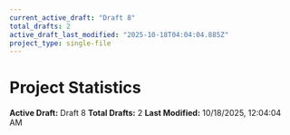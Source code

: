 ```yaml
---
current_active_draft: "Draft 8"
total_drafts: 2
active_draft_last_modified: "2025-10-18T04:04:04.885Z"
project_type: single-file
---
```


# Project Statistics

**Active Draft:** Draft 8
**Total Drafts:** 2
**Last Modified:** 10/18/2025, 12:04:04 AM
